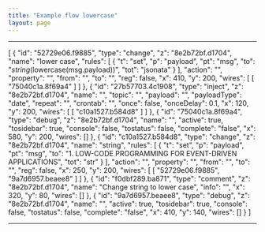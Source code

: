 ```yaml
---
title: "Example flow lowercase"
layout: page
---
```


---

[
    {
        "id": "52729e06.f9885",
        "type": "change",
        "z": "8e2b72bf.d1704",
        "name": "lower case",
        "rules": [
            {
                "t": "set",
                "p": "payload",
                "pt": "msg",
                "to": "$string($lowercase(msg.payload))",
                "tot": "jsonata"
            }
        ],
        "action": "",
        "property": "",
        "from": "",
        "to": "",
        "reg": false,
        "x": 410,
        "y": 200,
        "wires": [
            [
                "75040c1a.8f69a4"
            ]
        ]
    },
    {
        "id": "27b57703.4c1908",
        "type": "inject",
        "z": "8e2b72bf.d1704",
        "name": "",
        "topic": "",
        "payload": "",
        "payloadType": "date",
        "repeat": "",
        "crontab": "",
        "once": false,
        "onceDelay": 0.1,
        "x": 120,
        "y": 200,
        "wires": [
            [
                "c10a1527.b584d8"
            ]
        ]
    },
    {
        "id": "75040c1a.8f69a4",
        "type": "debug",
        "z": "8e2b72bf.d1704",
        "name": "",
        "active": true,
        "tosidebar": true,
        "console": false,
        "tostatus": false,
        "complete": "false",
        "x": 580,
        "y": 200,
        "wires": []
    },
    {
        "id": "c10a1527.b584d8",
        "type": "change",
        "z": "8e2b72bf.d1704",
        "name": "string",
        "rules": [
            {
                "t": "set",
                "p": "payload",
                "pt": "msg",
                "to": "1. LOW-CODE PROGRAMMING FOR EVENT-DRIVEN APPLICATIONS",
                "tot": "str"
            }
        ],
        "action": "",
        "property": "",
        "from": "",
        "to": "",
        "reg": false,
        "x": 250,
        "y": 200,
        "wires": [
            [
                "52729e06.f9885",
                "9a7d6957.beaee8"
            ]
        ]
    },
    {
        "id": "f0dbf289.ba871",
        "type": "comment",
        "z": "8e2b72bf.d1704",
        "name": "Change string to lower case",
        "info": "",
        "x": 320,
        "y": 80,
        "wires": []
    },
    {
        "id": "9a7d6957.beaee8",
        "type": "debug",
        "z": "8e2b72bf.d1704",
        "name": "",
        "active": true,
        "tosidebar": true,
        "console": false,
        "tostatus": false,
        "complete": "false",
        "x": 410,
        "y": 140,
        "wires": []
    }
]

---
